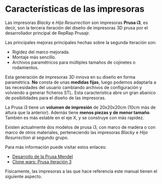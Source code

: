 # Características de las impresoras

Las impresoras *Blacky* e *Hija Resurrection* son impresoras **Prusa i3**, es decir, son la tercera iteración del diseño de impresoras 3D prusa por el desarrollador principal de RepRap Prusajr.

Las principales mejoras principales hechas sobre la segunda iteración son:

* Rigidez del marco mejorada.
* Montaje más sencillo.
* Archivos paramétricos para múltiples tamaños de cojinetes o rodamientos.

Esta generación de impresoras 3D innova en su diseño en forma paramétrica. **No** consta de unas **medidas fijas**, luego podemos adaptarla a las necesidades del usuario cambiando archivos de configuración y volviendo a generar ficheros STL. Esta característica abre un gran abanico de posibilidades para el diseño de las impresoras.

La Prusa i3 tiene un **volumen de impresión** de 20x20x20cm (10cm más de altura que la anterior). Además tiene **menos piezas y de menor tamaño**. También es más estable en el eje X, y se construye con más rapidez.

Existen actualmente dos modelos de prusa i3, con marco de madera o con marco de otros materiales, perteneciendo las impresoras *Blacky* e *Hija Resurrection* al segundo grupo.

Para más información puede visitar estos enlaces:

* [Desarrollo de la Prusa Mendel](https://github.com/josefprusa/Prusa3)
* [Clone wars: Prusa iteración 3](http://reprap.org/wiki/Clone_wars:_Prusa_iteraci%C3%B3n_3)

Físicamente, las impresoras a las que hace referencia este manual tienen el siguiente aspecto.




